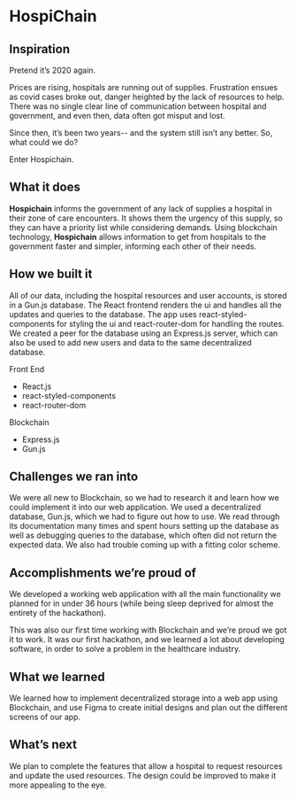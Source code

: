 # HospiChain

## Inspiration

Pretend it’s 2020 again.

Prices are rising, hospitals are running out of supplies. Frustration ensues as covid cases broke out, danger heighted by the lack of resources to help. There was no single clear line of communication between hospital and government, and even then, data often got misput and lost.

Since then, it’s been two years-- and the system still isn’t any better. So, what could we do?

Enter Hospichain.

## What it does

**Hospichain** informs the government of any lack of supplies a hospital in their zone of care encounters. It shows them the urgency of this supply, so they can have a priority list while considering demands. Using blockchain technology, **Hospichain** allows information to get from hospitals to the government faster and simpler, informing each other of their needs.

## How we built it

All of our data, including the hospital resources and user accounts, is stored in a Gun.js database. The React frontend renders the ui and handles all the updates and queries to the database. The app uses react-styled-components for styling the ui and react-router-dom for handling the routes. We created a peer for the database using an Express.js server, which can also be used to add new users and data to the same decentralized database.

Front End

- React.js
- react-styled-components
- react-router-dom

Blockchain

- Express.js
- Gun.js

## Challenges we ran into

We were all new to Blockchain, so we had to research it and learn how we could implement it into our web application. We used a decentralized database, Gun.js, which we had to figure out how to use. We read through its documentation many times and spent hours setting up the database as well as debugging queries to the database, which often did not return the expected data. We also had trouble coming up with a fitting color scheme.

## Accomplishments we’re proud of

We developed a working web application with all the main functionality we planned for in under 36 hours (while being sleep deprived for almost the entirety of the hackathon).

This was also our first time working with Blockchain and we’re proud we got it to work. It was our first hackathon, and we learned a lot about developing software, in order to solve a problem in the healthcare industry.

## What we learned

We learned how to implement decentralized storage into a web app using Blockchain, and use Figma to create initial designs and plan out the different screens of our app.

## What’s next

We plan to complete the features that allow a hospital to request resources and update the used resources. The design could be improved to make it more appealing to the eye.
